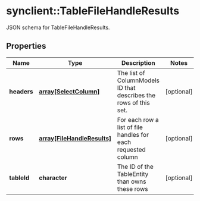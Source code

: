 # synclient::TableFileHandleResults

JSON schema for TableFileHandleResults.
## Properties
Name | Type | Description | Notes
------------ | ------------- | ------------- | -------------
**headers** | [**array[SelectColumn]**](SelectColumn.md) | The list of ColumnModels ID that describes the rows of this set. | [optional] 
**rows** | [**array[FileHandleResults]**](FileHandleResults.md) | For each row a list of file handles for each requested column | [optional] 
**tableId** | **character** | The ID of the TableEntity than owns these rows | [optional] 


